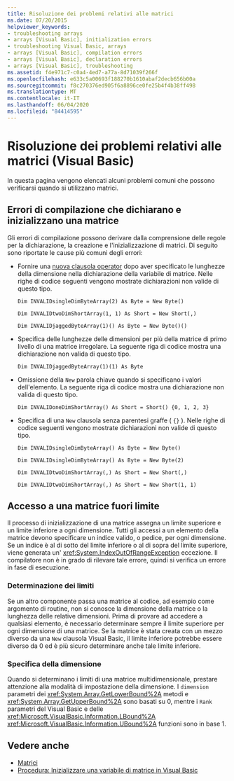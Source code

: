 ```yaml
---
title: Risoluzione dei problemi relativi alle matrici
ms.date: 07/20/2015
helpviewer_keywords:
- troubleshooting arrays
- arrays [Visual Basic], initialization errors
- troubleshooting Visual Basic, arrays
- arrays [Visual Basic], compilation errors
- arrays [Visual Basic], declaration errors
- arrays [Visual Basic], troubleshooting
ms.assetid: f4e971c7-c0a4-4ed7-a77a-8d71039f266f
ms.openlocfilehash: e633c5a00693f188270b1610abaf2decb656b00a
ms.sourcegitcommit: f8c270376ed905f6a8896ce0fe25b4f4b38ff498
ms.translationtype: MT
ms.contentlocale: it-IT
ms.lasthandoff: 06/04/2020
ms.locfileid: "84414595"
---
```

# <a name="troubleshooting-arrays-visual-basic"></a>Risoluzione dei problemi relativi alle matrici (Visual Basic)
In questa pagina vengono elencati alcuni problemi comuni che possono verificarsi quando si utilizzano matrici.  
  
## <a name="compilation-errors-declaring-and-initializing-an-array"></a>Errori di compilazione che dichiarano e inizializzano una matrice  
 Gli errori di compilazione possono derivare dalla comprensione delle regole per la dichiarazione, la creazione e l'inizializzazione di matrici. Di seguito sono riportate le cause più comuni degli errori:  
  
- Fornire una [nuova clausola operator](../../../language-reference/operators/new-operator.md) dopo aver specificato le lunghezze della dimensione nella dichiarazione della variabile di matrice. Nelle righe di codice seguenti vengono mostrate dichiarazioni non valide di questo tipo.  
  
     `Dim INVALIDsingleDimByteArray(2) As Byte = New Byte()`  
  
     `Dim INVALIDtwoDimShortArray(1, 1) As Short = New Short(,)`  
  
     `Dim INVALIDjaggedByteArray(1)() As Byte = New Byte()()`  
  
- Specifica delle lunghezze delle dimensioni per più della matrice di primo livello di una matrice irregolare. La seguente riga di codice mostra una dichiarazione non valida di questo tipo.  
  
     `Dim INVALIDjaggedByteArray(1)(1) As Byte`  
  
- Omissione della `New` parola chiave quando si specificano i valori dell'elemento. La seguente riga di codice mostra una dichiarazione non valida di questo tipo.  
  
     `Dim INVALIDoneDimShortArray() As Short = Short() {0, 1, 2, 3}`  
  
- Specifica di una `New` clausola senza parentesi graffe ( `{}` ). Nelle righe di codice seguenti vengono mostrate dichiarazioni non valide di questo tipo.  
  
     `Dim INVALIDsingleDimByteArray() As Byte = New Byte()`  
  
     `Dim INVALIDsingleDimByteArray() As Byte = New Byte(2)`  
  
     `Dim INVALIDtwoDimShortArray(,) As Short = New Short(,)`  
  
     `Dim INVALIDtwoDimShortArray(,) As Short = New Short(1, 1)`  
  
## <a name="accessing-an-array-out-of-bounds"></a>Accesso a una matrice fuori limite  
 Il processo di inizializzazione di una matrice assegna un limite superiore e un limite inferiore a ogni dimensione. Tutti gli accessi a un elemento della matrice devono specificare un indice valido, o pedice, per ogni dimensione. Se un indice è al di sotto del limite inferiore o al di sopra del limite superiore, viene generata un' <xref:System.IndexOutOfRangeException> eccezione. Il compilatore non è in grado di rilevare tale errore, quindi si verifica un errore in fase di esecuzione.  
  
### <a name="determining-bounds"></a>Determinazione dei limiti  
 Se un altro componente passa una matrice al codice, ad esempio come argomento di routine, non si conosce la dimensione della matrice o la lunghezza delle relative dimensioni. Prima di provare ad accedere a qualsiasi elemento, è necessario determinare sempre il limite superiore per ogni dimensione di una matrice. Se la matrice è stata creata con un mezzo diverso da una `New` clausola Visual Basic, il limite inferiore potrebbe essere diverso da 0 ed è più sicuro determinare anche tale limite inferiore.  
  
### <a name="specifying-the-dimension"></a>Specifica della dimensione  
 Quando si determinano i limiti di una matrice multidimensionale, prestare attenzione alla modalità di impostazione della dimensione. I `dimension` parametri dei <xref:System.Array.GetLowerBound%2A> metodi e <xref:System.Array.GetUpperBound%2A> sono basati su 0, mentre i `Rank` parametri del Visual Basic e delle <xref:Microsoft.VisualBasic.Information.LBound%2A> <xref:Microsoft.VisualBasic.Information.UBound%2A> funzioni sono in base 1.  
  
## <a name="see-also"></a>Vedere anche

- [Matrici](index.md)
- [Procedura: Inizializzare una variabile di matrice in Visual Basic](how-to-initialize-an-array-variable.md)

